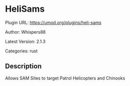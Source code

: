 # HeliSams

Plugin URL: https://umod.org/plugins/heli-sams

Author: Whispers88

Latest Version: 2.1.3

Categories: rust

## Description

Allows SAM Sites to target Patrol Helicopters and Chinooks
